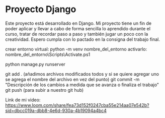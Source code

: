 # Proyecto Django

Este proyecto está desarrollado en Django. Mi proyecto tiene un fin de poder aplicar y llevar a cabo de forma sencilla lo aprendido durante el curso, tratar de recordar paso a paso y también jugar un poco con la creatividad. Espero cumpla con lo pactado en la consigna del trabajo final.

crear entorno virtual: python -m venv nombre_del_entorno
activarlo: nombre_del_entorno\Scripts\Activate.ps1

python manage.py runserver

git add . (añadimos archivos modificados todos y si se quiere agregar uno se agrega el nombre del archivo en vez del punto) 
git commit -m "Descripción de los cambios a medida que se avanza o finaliza el trabajo" 
git push (para subir a nuestro git hub)

Link de mi video: https://www.loom.com/share/fea73d152f0247cba55e214aa07e542b?sid=dbcc019a-dbb8-4e6d-930a-4b19094a4bc4